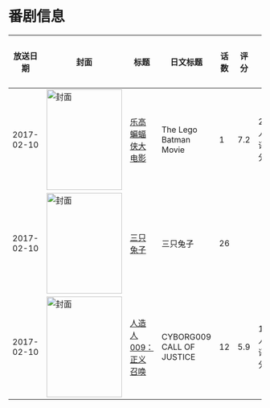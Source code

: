 # 番剧信息

|放送日期|封面|标题|日文标题|话数|评分|评分人数|
|---|---|---|---|---|---|---|
|2017-02-10|<img src="//lain.bgm.tv/pic/cover/c/e1/ac/175428_BJuHh.jpg" alt="封面" style="width:150px;height:200px;object-fit:cover;">|[乐高蝙蝠侠大电影](https://bangumi.tv/subject/175428)|The Lego Batman Movie|1|7.2|258人评分|
|2017-02-10|<img src="//lain.bgm.tv/pic/cover/c/5e/28/208713_L6TdF.jpg" alt="封面" style="width:150px;height:200px;object-fit:cover;">|[三只兔子](https://bangumi.tv/subject/208713)|三只兔子|26|||
|2017-02-10|<img src="//lain.bgm.tv/pic/cover/c/b0/ae/268943_mYMSv.jpg" alt="封面" style="width:150px;height:200px;object-fit:cover;">|[人造人009：正义召唤](https://bangumi.tv/subject/268943)|CYBORG009 CALL OF JUSTICE|12|5.9|18人评分|

